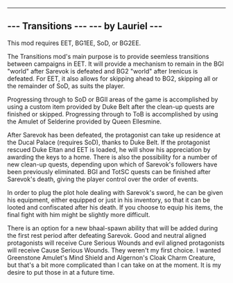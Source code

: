 -------------------------------------------------
---               Transitions                 ---
---                by Lauriel                 ---
-------------------------------------------------

This mod requires EET, BG1EE, SoD, or BG2EE.

The Transitions mod's main purpose is to provide seemless transitions between campaigns in EET.  It will  provide a mechanism to remain in the BGI "world" after Sarevok is defeated and BG2 "world" after Irenicus is defeated.  For EET, it also allows for skipping ahead to BG2, skipping all or the remainder of SoD, as suits the player.

Progressing through to SoD or BGII areas of the game is accomplished by using a custom item provided by Duke Belt after the clean-up quests are finished or skipped.  Progressing through to ToB is accomplished by using the Amulet of Selderine provided by Queen Ellesmine.

After Sarevok has been defeated, the protagonist can take up residence at the Ducal Palace (requires SoD), thanks to Duke Belt.  If the protagonist rescued Duke Eltan and EET is loaded, he will show his appreciation by awarding the keys to a home.  There is also the possibility for a number of new clean-up quests, depending upon which of Sarevok's followers have been previously eliminated.  BGI and TotSC quests can be finished after Sarevok's death, giving the player control over the order of events.

In order to plug the plot hole dealing with Sarevok's sword, he can be given his equipment, either equipped or just in his inventory, so that it can be looted and confiscated after his death.  If you choose to equip his items, the final fight with him might be slightly more difficult.

There is an option for a new bhaal-spawn ability that will be added during the first rest period after defeating Sarevok.  Good and neutral aligned protagonists will receive Cure Serious Wounds and evil aligned protagonists will receive Cause Serious Wounds.  They weren't my first choice.  I wanted Greenstone Amulet's Mind Shield and Algernon's Cloak Charm Creature, but that's a bit more complicated than I can take on at the moment.  It is my desire to put those in at a future time.
